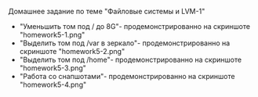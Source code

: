 Домашнее задание по теме "Файловые системы и LVM-1"
- "Уменьшить том под / до 8G"- продемонстрированно на скриншоте "homework5-1.png"
- "Выделить том под /var в зеркало"- продемонстрированно на скриншоте "homework5-2.png"
- "Выделить том под /home"- продемонстрированно на скриншоте "homework5-3.png"
- "Работа со снапшотами"- продемонстрированно на скриншоте "homework5-4.png"
